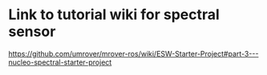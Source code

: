 # Link to tutorial wiki for spectral sensor
https://github.com/umrover/mrover-ros/wiki/ESW-Starter-Project#part-3---nucleo-spectral-starter-project
